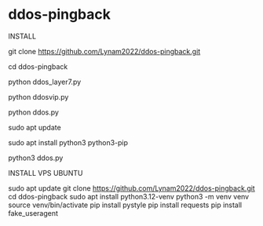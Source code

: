 # ddos-pingback

INSTALL

git clone https://github.com/Lynam2022/ddos-pingback.git

cd ddos-pingback

python ddos_layer7.py

python ddosvip.py

python ddos.py

sudo apt update

sudo apt install python3 python3-pip

python3 ddos.py



INSTALL VPS UBUNTU 

sudo apt update
git clone https://github.com/Lynam2022/ddos-pingback.git
cd ddos-pingback
sudo apt install python3.12-venv
python3 -m venv venv
source venv/bin/activate
pip install pystyle
pip install requests
pip install fake_useragent
